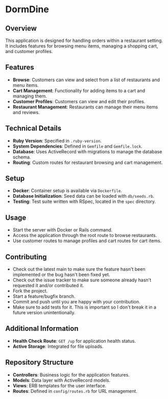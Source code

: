 # DormDine
## Overview
This application is designed for handling orders within a restaurant setting. It includes features for browsing menu items, managing a shopping cart, and customer profiles.

## Features
- **Browse**: Customers can view and select from a list of restaurants and menu items.
- **Cart Management**: Functionality for adding items to a cart and managing them.
- **Customer Profiles**: Customers can view and edit their profiles.
- **Restaurant Management**: Restaurants can manage their menu items and reviews.

## Technical Details
- **Ruby Version**: Specified in `.ruby-version`.
- **System Dependencies**: Defined in `Gemfile` and `Gemfile.lock`.
- **Database**: Uses ActiveRecord with migrations to manage the database schema.
- **Routing**: Custom routes for restaurant browsing and cart management.

## Setup
- **Docker**: Container setup is available via `Dockerfile`.
- **Database Initialization**: Seed data can be loaded with `db/seeds.rb`.
- **Testing**: Test suite written with RSpec, located in the `spec` directory.

## Usage
- Start the server with Docker or Rails command.
- Access the application through the root route to browse restaurants.
- Use customer routes to manage profiles and cart routes for cart items.

## Contributing
- Check out the latest main to make sure the feature hasn't been implemented or the bug hasn't been fixed yet.
- Check out the issue tracker to make sure someone already hasn't requested it and/or contributed it.
- Fork the project.
- Start a feature/bugfix branch.
- Commit and push until you are happy with your contribution.
- Make sure to add tests for it. This is important so I don't break it in a future version unintentionally.

## Additional Information
- **Health Check Route**: `GET /up` for application health status.
- **Active Storage**: Integrated for file uploads.

## Repository Structure
- **Controllers**: Business logic for the application features.
- **Models**: Data layer with ActiveRecord models.
- **Views**: ERB templates for the user interface.
- **Routes**: Defined in `config/routes.rb` for URL management.
